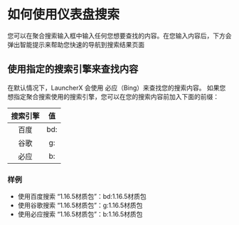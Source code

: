 # 如何使用仪表盘搜索

您可以在聚合搜索输入框中输入任何您想要查找的内容。在您输入内容后，下方会弹出智能提示来帮助您快速的导航到搜索结果页面

## 使用指定的搜索引擎来查找内容
在默认情况下，LauncherX 会使用 必应（Bing）来查找您的搜索内容。
如果您想指定聚合搜索使用的搜索引擎，您可以在您的搜索内容前加入下面的前缀：

| 搜索引擎 |  值  |
|:----:|:---:|
|  百度  | bd: |
|  谷歌  | g:  |
|  必应  | b:  |

### 样例

+ 使用百度搜索 “1.16.5材质包”：bd:1.16.5材质包
+ 使用谷歌搜索 “1.16.5材质包”：g:1.16.5材质包
+ 使用必应搜索 “1.16.5材质包”：b:1.16.5材质包
